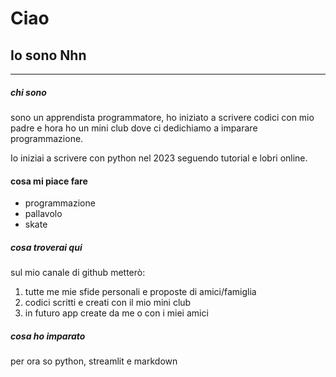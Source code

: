 # Ciao
## Io sono Nhn
---


##### chi sono

sono un apprendista programmatore, ho iniziato a scrivere codici con mio padre e hora ho un mini club dove ci dedichiamo a imparare programmazione.

Io iniziai a scrivere con python nel 2023 seguendo tutorial e lobri online.

#### cosa mi piace fare

- programmazione
- pallavolo
- skate

##### cosa troverai qui

sul mio canale di github metterò:

1. tutte me mie sfide personali e proposte di amici/famiglia
2. codici scritti e creati con il mio mini club
3. in futuro app create da me o con i miei amici

##### cosa ho imparato

per ora so python, streamlit e markdown



